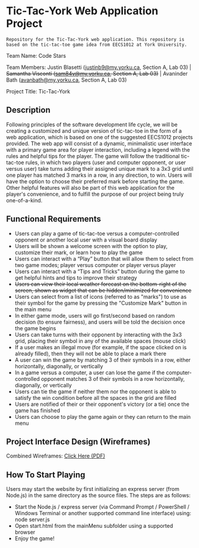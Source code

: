 # Tic-Tac-York Web Application Project
	Repository for the Tic-Tac-York web application. This repository is based on the tic-tac-toe game idea from EECS1012 at York University.

Team Name: Code Stars

Team Members: Justin Blasetti (justinb9@my.yorku.ca, Section A, Lab 03) | ~~Samantha Visconti (sam84v@my.yorku.ca, Section A, Lab 03)~~ | Avaninder Bath (avanbath@my.yorku.ca, Section A, Lab 03)

Project Title: Tic-Tac-York

## Description
Following principles of the software development life cycle, we will be creating a customized and unique version of tic-tac-toe in the form of a web application, which is based on one of the suggested EECS1012 projects provided. The web app will consist of a dynamic, minimalistic user interface with a primary game area for player interaction, including a legend with the rules and helpful tips for the player. The game will follow the traditional tic-tac-toe rules, in which two players (user and computer opponent, or user versus user) take turns adding their assigned unique mark to a 3x3 grid until one player has matched 3 marks in a row, in any direction, to win. Users will have the option to choose their preferred mark before starting the game. Other helpful features will also be part of this web application for the player's convenience, and to fulfill the purpose of our project being truly one-of-a-kind.

## Functional Requirements
- Users can play a game of tic-tac-toe versus a computer-controlled opponent or another local user with a visual board display
- Users will be shown a welcome screen with the option to play, customize their mark, or learn how to play the game
- Users can interact with a “Play” button that will allow them to select from two game modes; player versus computer or player versus player
- Users can interact with a “Tips and Tricks” button during the game to get helpful hints and tips to improve their strategy
- ~~Users can view their local weather forecast on the bottom-right of the screen, shown as widget that can be hidden/minimized for convenience~~
- Users can select from a list of icons (referred to as "marks") to use as their symbol for the game by pressing the "Customize Mark" button in the main menu
- In either game mode, users will go first/second based on random decision (to ensure fairness), and users will be told the decision once the game begins
- Users can take turns with their opponent by interacting with the 3x3 grid, placing their symbol in any of the available spaces (mouse click)
- If a user makes an illegal move (for example, if the space clicked on is already filled), then they will not be able to place a mark there
- A user can win the game by matching 3 of their symbols in a row, either horizontally, diagonally, or vertically
- In a game versus a computer, a user can lose the game if the computer-controlled opponent matches 3 of their symbols in a row horizontally, diagonally, or vertically
- Users can tie the game if neither them nor the opponent is able to satisfy the win condition before all the spaces in the grid are filled
- Users are notified of their or their opponent's victory (or a tie) once the game has finished
- Users can choose to play the game again or they can return to the main menu

## Project Interface Design (Wireframes)
Combined Wireframes: [Click Here (PDF)](https://github.com/avanbath/tic-tac-york1012/blob/caf0fb30bea8bcaa62adb228dd945f69c2985c15/Wireframes.pdf)

## How To Start Playing
Users may start the website by first initializing an express server (from Node.js) in the same directory as the source files. The steps are as follows:
- Start the Node.js / express server (via Command Prompt / PowerShell / Windows Terminal or another supported command line interface) using: node server.js
- Open start.html from the mainMenu subfolder using a supported browser
- Enjoy the game!
